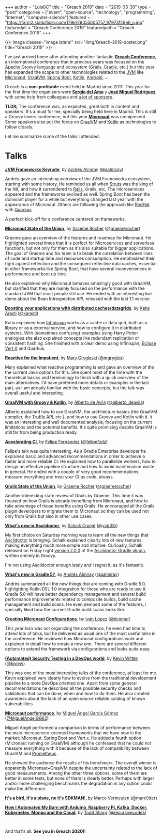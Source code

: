 +++
author = "LuisGC"
title = "Greach 2019"
date = "2019-03-30"
type = "post"
categories = ["event", "open-source", "technology", "programming", "internet", "computer-science"]
featured = "https://farm2.staticflickr.com/1796/29055005757_97973f26e6_o.jpg"
featuredalt = "Greach Conference 2019"
featuredpath = "Greach Conference 2019"
+++

{{< image classes="image lateral" src="/img/Greach-2019-poster.png" title="Greach 2019" >}}

I've just arrived home after attending another fantastic [**Greach Conference**](http://greachconf.com/), an international conference that in previous years was focused on the [Apache Groovy](http://www.groovy-lang.org/) language and ecosystem ([Grails](https://grails.org/), [Gradle](https://gradle.org/), etc.) but this year has expanded the scope to other technologies related to the [JVM](https://en.wikipedia.org/wiki/Java_virtual_machine) like [Micronaut](https://micronaut.io/), [GraalVM](https://www.graalvm.org/), [Spring Boot](https://spring.io/projects/spring-boot), [Kotlin](https://kotlinlang.org/), [Android](https://developer.android.com/), ...

Greach is a **non-profitable** event held in Madrid since 2011. This year for the first time the organizers were [**Sergio del Amo**](http://sergiodelamo.es/) y [**José Miguel Rodríguez**](https://jmiguel.eu/), with some help from colleagues and [a lot of sponsors](https://www.greachconf.com/sponsors).

**TLDR;** The conference was, as expected, great both in content and speakers. It's a must for me, specially being held here in Madrid. This is still a Groovy lovers conference, but this year [**Micronaut**](http://micronaut.io/) was omnipresent. Some speakers also put the focus on [GraalVM](https://www.graalvm.org/) and [Kotlin](https://kotlinlang.org/) as technologies to follow closely.

Let me summarize some of the talks I attended:

# Talks

[**JVM Frameworks Keynote**](https://agenda.greachconf.com/talk/keynote-jvm-frameworks), by [Andrés Almiray](https://agenda.greachconf.com/speaker/andres-almiray) ([@aalmiray](https://twitter.com/aalmiray))

Andrés gave an interesting overview of the JVM Frameworks ecosystem, starting with some history. He reminded us all when [Struts](https://struts.apache.org/) was the king of the hill, and how it surrendered to [Rails](https://rubyonrails.org/), Grails, etc. The microservices appeared and the frameworks evolved as well. Spring Boot has been the dominant player for a while but everything changed last year with the appearance of Micronaut. Others are following the approach like [RedHat](https://www.redhat.com) with [Quarkus](https://quarkus.io/).

A perfect kick-off for a conference centered on frameworks.

[**Micronaut State of the Union**](https://agenda.greachconf.com/talk/micronaut-state-of-the-union), by [Graeme Rocher](https://agenda.greachconf.com/speaker/graeme-rocher) ([@graemerocher](https://twitter.com/graemerocher))

Graeme gave an overview of the features and roadmap for Micronaut. He highlighted several times that it is perfect for Microservices and serverless functions, but not only for them as it's also suitable for bigger applications. The goal of Graeme and his team is to break the correlation between lines of code and startup time and resources consumption. He emphasized their fight against reflection and the consequent reflective data caches, essential in other frameworks like Spring Boot, that have several inconveniences in performance and boot up time.

He also explained why Micronaut behaves amazingly good with GraalVM, but clarified that they are mainly focused on the performance with the standard JVM that most people still use. He ended with an interesting live demo about the Bean Introspection API, released with the last 1.1 version.

[**Boosting your applications with distributed caches/datagrids**](https://agenda.greachconf.com/talk/boosting-your-applications-with-distributed-caches-datagrids), by [Katia Aresti](https://agenda.greachconf.com/speaker/katia-aresti) ([@karesti](https://twitter.com/karesti))

Katia explained how [Infinispan](https://infinispan.org/) works as a cache or data grid, both as a library or as a external service, and how to configure it in distributed systems. With (sometimes confusing) examples using Harry Potter analogies she also explained concepts like redundant replication or consistent hashing. She finished with a clear demo using Infinispan, [Eclipse Vert.X](https://vertx.io/) and Quarkus.

[**Reactive for the Impatient**](https://agenda.greachconf.com/talk/reactive-for-the-impatient-a-gentle-intro-to-reactive-programming-and-systems), by [Mary Grygleski](https://agenda.greachconf.com/speaker/mary-grygleski) ([@mgrygles](https://twitter.com/mgrygles))

Mary explained what reactive programming is and gave an overview of the the current Java options for this. She spent most of the time with the theoretical basics and terminology to finish with a quick overview of the main alternatives. I'd have preferred more details or examples in the last part, as I am already familiar with the basic concepts, but the talk was overall useful and interesting.

[**GraalVM with Groovy & Kotlin**](https://agenda.greachconf.com/talk/graalvm-with-groovy-kotlin), by [Alberto de Avila](https://agenda.greachconf.com/speaker/alberto-de-avila) ([@alberto_deavila](https://twitter.com/alberto_deavila))

Alberto explained how to use GraalVM, the architecture basics (the GraalVM compiler, the [Truffle API](https://www.graalvm.org/truffle/javadoc/), etc.), and how to use Groovy and Kotlin with it. It was an interesting and well documented analysis, focusing on the current limitations and the potential benefits. It's quite promising despite GraalVM is still far from being production ready.

[**Accelerating CI**](https://agenda.greachconf.com/talk/accelerating-ci), by [Felipe Fernández](https://agenda.greachconf.com/speaker/felipe-fernandez) ([@felipefzdz](https://twitter.com/felipefzdz))

Felipe's talk was quite interesting. As a Gradle Enterprise developer he explained basic and advanced recommendations in order to achieve a faster and more reliable CI. He explained how to parallelize workers, how to design an effective pipeline structure and how to avoid maintenance waste in general. He ended with a couple of very good recommendations: measure everything and treat your CI as code, always.

[**Grails State of the Union**](https://agenda.greachconf.com/talk/grails-state-of-theunion), by [Graeme Rocher](https://agenda.greachconf.com/speaker/graeme-rocher) ([@graemerocher](https://twitter.com/graemerocher))

Another interesting state review of Grails by Graeme. This time it was focused on how Grails is already benefiting from Micronaut, and how to take advantage of those benefits using Grails. He encouraged all the Grails plugin developers to migrate them to Micronaut so they can be used not only from Grails but also in other use cases.

[**What's new in Asciidoctor**](https://agenda.greachconf.com/talk/whats-new-in-asciidoctor), by [Schalk Cronjé](https://agenda.greachconf.com/speaker/schalk-cronje) ([@ysb33r](https://twitter.com/ysb33r))

My first choice on Saturday morning was to learn all the new things that [Asciidoctor](https://asciidoctor.org/) is bringing. Schalk explained clearly lots of new features, making everything much more simple and intuitive. Curiously, Schalk released on Friday night [version 2.0.0](https://github.com/asciidoctor/asciidoctor-gradle-plugin/releases/tag/release_2_0_0) of the [Asciidoctor Gradle plugin](https://github.com/asciidoctor/asciidoctor-gradle-plugin), written entirely in Groovy.

I'm not using Asciidoctor enough lately and I regret it, as it's fantastic.

[**What's new in Gradle 5?**](https://agenda.greachconf.com/talk/whats-new-in-gradle-5), by [Andrés Almiray](https://agenda.greachconf.com/speaker/andres-almiray) ([@aalmiray](https://twitter.com/aalmiray))

Andrés summarized all the new things that are coming with Gradle 5.0, highlighting Kotlin DSL 1.0 integration for those who are ready to use it. Gradle 5.0 will have better dependency management and several build performance improvements related to composite builds, build cache management and build scans. He even demoed some of the features, I specially liked how the current Gradle build scans looks like.

[**Creating Micronaut Configurations**](https://agenda.greachconf.com/talk/creating-micronaut-configurations), by [Iván López](https://agenda.greachconf.com/speaker/ivan-lopez) ([@ilopmar](https://twitter.com/ilopmar))

This year Iván was not organizing the conference, he even had time to attend lots of talks, but he delivered as usual one of the most useful talks in the conference. He reviewed how Micronaut configurations work and explained in detail how to create a new one. There are several different options to extend the framework via configurations and looks quite easy.

[**(Automated) Security Testing in a DevOps world**](https://agenda.greachconf.com/talk/automated-security-testing-in-a-devops-world), by [Kevin Wittek](https://agenda.greachconf.com/speaker/kevin-wittek) ([@kiview](https://twitter.com/kiview))

This was one of the most interesting talks of the conference, at least for me. Kevin explained very clearly how to evolve from the traditional development pipeline to a more DevOps oriented one. Apart from some general recommendations he described all the possible security checks and validations that can be done, when and how to do them. He also created awareness about the lack of an open source reliable catalog of known vulnerabilities.

[**Micronaut performance**](https://agenda.greachconf.com/talk/micronaut-performance), by [Miguel Ángel García Gómez](https://agenda.greachconf.com/speaker/miguel-angel-garcia-gomez) ([@MiguelAngelGG82](https://twitter.com/MiguelAngelGG82))

Miguel Angel performed a comparison in terms of performance between the main microservice-oriented frameworks that we have now in the market: Micronaut, Spring Boot and Vert.x. He added a fourth option (Micronaut running on GraalVM) although he confessed that he could not measure everything with it because of the lack of compatibility between GraalVM and [Prometheus](https://prometheus.io/).

He showed the audience the results of his benchmark. The overall winner is apparently Micronaut+GraalVM despite the uncertainty related to the lack of good measurements. Among the other three options, some of them are better in some tests, but none of them is clearly better. Perhaps with larger and/or more challenging benchmarks the degradation in any option could make the difference.

[**It's a bird, it's a plane, no it's SDKMAN!**](https://agenda.greachconf.com/talk/its-a-bird-its-a-plane-no-its-sdkman), by [Marco Vermeulen](https://agenda.greachconf.com/speaker/marco-vermeulen) ([@marc0der](https://twitter.com/marc0der))

[**How I Automated My Barn with Arduino, Raspberry Pi, Kafka, Docker, Kubernetes, Mongo and the Cloud**](https://agenda.greachconf.com/talk/how-i-automated-my-barn-with-arduino-raspberry-pi-kafka-docker-kubernetes-mongo-and-the-cloud), by [Todd Sharp](https://agenda.greachconf.com/speaker/todd-sharp) ([@recursivecodes](https://twitter.com/recursivecodes))

<br />

And that's all. **See you in Greach 2020!!**
